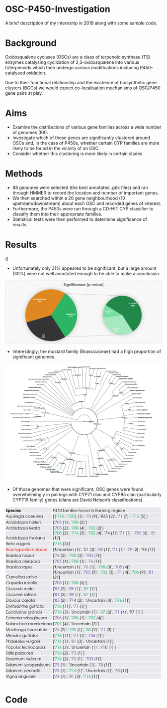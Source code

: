 # OSC-P450-Investigation
A brief description of my internship in 2018 along with some sample code.


# Background
Oxidosqualene cyclases (OSCs) are a class of terpenoid synthase (TS) enzymes catalysing cyclization of 2,3-oxidosqualene into various triterpenoids which then undergo various modifications including P450-catalysed oxidation.

Due to their functional relationship and the existence of biosynthetic gene clusters (BGCs) we would expect co-localisation mechanisms of OSC/P450 gene pairs at play.

# Aims

* Examine the distributions of various gene families across a wide number of genomes (88).
* Investigate which of these genes are significantly clustered around OSCs and, in the case of P450s, whether certain CYP families are more likely to be found in the vicinity of an OSC.
* Consider whether this clustering is more likely in certain clades.

# Methods

* 88 genomes were selected (the best annotated .gbk files) and ran through HMMER to record the location and number of important genes.
* We then searched within a 20 gene neighbourhood (10 upstream/downstream) about each OSC and recorded genes of interest.
* Furthermore, the P450s were ran through a CD-HIT CYP classifier to classify them into their appropriate families.
* Statistical tests were then performed to determine significance of results.

# Results

()

* Unfortunately only 31% appeared to be significant, but a large amount (30%) were not well annotated enough to be able to make a conclusion.

<p align="center">
<img src="Images/Significance.png">
</p>

* Interestingly, the mustard family (Brassicaceae) had a high proportion of significant genomes.

<p align="center">
<img src="Images/PhylogeneticTree.png">
</p>

* Of those genomes that were significant, OSC genes were found overwhelmingly in pairings with CYP71 clan and CYP85 clan (particularly CYP716 family) genes (clans are David Nelson’s classifications).

<p align="center">
<img src="Images/P450families.png">
</p>

# Code

